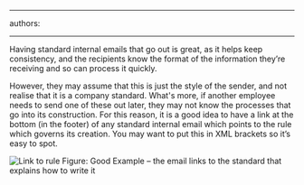 

---
authors:

---




<span class='intro'> Having standard internal emails that go out is great, as it helps keep consistency, and the recipients know the format of the information they’re receiving and so can process it quickly. </span>

<p>However, they may assume that this is just the style of the sender, and not realise that it is a company standard. What's more, if another employee needs to send one of these out later, they may not know the processes that go into its construction. For this reason, it is a good idea to have a link at the bottom (in the footer) of any standard internal email which points to the rule which governs its creation. You may want to put this in XML brackets so it’s easy to spot.</p>
<img class="ms-rteCustom-ImageArea" border="0" alt="Link to rule" src="/PublishingImages/link-to-rule.jpg" /> <span class="ms-rteCustom-FigureGood">Figure&#58; Good Example – the email links to the standard that explains how to write it</span>



